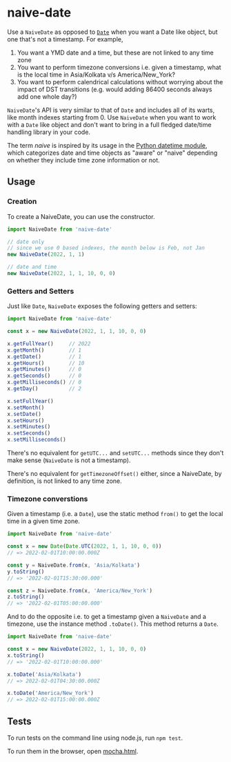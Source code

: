 # naive-date

Use a `NaiveDate` as opposed to [`Date`][Date] when you want a Date like object,
but one that's not a timestamp. For example,

1. You want a YMD date and a time, but these are not linked to any time zone
2. You want to perform timezone conversions i.e. given a timestamp, what is the
   local time in Asia/Kolkata v/s America/New_York?
3. You want to perform calendrical calculations without worrying about the
   impact of DST transitions (e.g. would adding 86400 seconds always add one
   whole day?)

`NaiveDate`'s API is very similar to that of `Date` and includes all of its
warts, like month indexes starting from 0. Use `NaiveDate` when you want to work
with a `Date` like object and don't want to bring in a full fledged date/time
handling library in your code.

The term *naive* is inspired by its usage in the [Python datetime module][],
which categorizes date and time objects as "aware" or "naive" depending on
whether they include time zone information or not.

## Usage

### Creation

To create a NaiveDate, you can use the constructor.

```js
import NaiveDate from 'naive-date'

// date only
// since we use 0 based indexes, the month below is Feb, not Jan
new NaiveDate(2022, 1, 1)

// date and time
new NaiveDate(2022, 1, 1, 10, 0, 0)
```

### Getters and Setters

Just like `Date`, `NaiveDate` exposes the following getters and setters:

```js
import NaiveDate from 'naive-date'

const x = new NaiveDate(2022, 1, 1, 10, 0, 0)

x.getFullYear()     // 2022
x.getMonth()        // 1
x.getDate()         // 1
x.getHours()        // 10
x.getMinutes()      // 0
x.getSeconds()      // 0
x.getMilliseconds() // 0
x.getDay()          // 2

x.setFullYear()
x.setMonth()
x.setDate()
x.setHours()
x.setMinutes()
x.setSeconds()
x.setMilliseconds()
```

There's no equivalent for `getUTC...` and `setUTC...` methods since they don't
make sense (`NaiveDate` is not a timestamp).

There's no equivalent for `getTimezoneOffset()` either, since a NaiveDate, by
definition, is not linked to any time zone.

### Timezone converstions

Given a timestamp (i.e. a `Date`), use the static method `from()` to get the
local time in a given time zone.

```js
import NaiveDate from 'naive-date'

const x = new Date(Date.UTC(2022, 1, 1, 10, 0, 0))
// => 2022-02-01T10:00:00.000Z

const y = NaiveDate.from(x, 'Asia/Kolkata')
y.toString()
// => '2022-02-01T15:30:00.000'

const z = NaiveDate.from(x, 'America/New_York')
z.toString()
// => '2022-02-01T05:00:00.000'
```

And to do the opposite i.e. to get a timestamp given a `NaiveDate` and a
timezone, use the instance method `.toDate()`. This method returns a `Date`.

```js
import NaiveDate from 'naive-date'

const x = new NaiveDate(2022, 1, 1, 10, 0, 0)
x.toString()
// => '2022-02-01T10:00:00.000'

x.toDate('Asia/Kolkata')
// => 2022-02-01T04:30:00.000Z

x.toDate('America/New_York')
// => 2022-02-01T15:00:00.000Z
```

[Date]: https://developer.mozilla.org/en-US/docs/Web/JavaScript/Reference/Global_Objects/Date
[Python datetime module]: https://docs.python.org/3/library/datetime.html

## Tests

To run tests on the command line using node.js, run `npm test`.

To run them in the browser, open [mocha.html](mocha.html).

